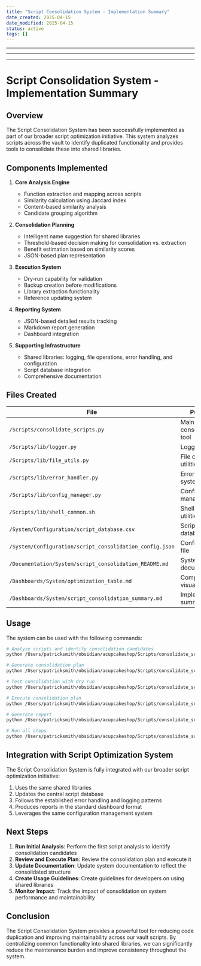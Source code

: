 ```yaml
---
title: "Script Consolidation System - Implementation Summary"
date_created: 2025-04-15
date_modified: 2025-04-15
status: active
tags: []
---
```


---

---

---

# Script Consolidation System - Implementation Summary

## Overview

The Script Consolidation System has been successfully implemented as part of our broader script optimization initiative. This system analyzes scripts across the vault to identify duplicated functionality and provides tools to consolidate these into shared libraries.

## Components Implemented

1. **Core Analysis Engine**
   - Function extraction and mapping across scripts
   - Similarity calculation using Jaccard index
   - Content-based similarity analysis
   - Candidate grouping algorithm

2. **Consolidation Planning**
   - Intelligent name suggestion for shared libraries
   - Threshold-based decision making for consolidation vs. extraction
   - Benefit estimation based on similarity scores
   - JSON-based plan representation

3. **Execution System**
   - Dry-run capability for validation
   - Backup creation before modifications
   - Library extraction functionality
   - Reference updating system

4. **Reporting System**
   - JSON-based detailed results tracking
   - Markdown report generation
   - Dashboard integration

5. **Supporting Infrastructure**
   - Shared libraries: logging, file operations, error handling, and configuration
   - Script database integration
   - Comprehensive documentation

## Files Created

| File | Purpose |
|------|---------|
| `/Scripts/consolidate_scripts.py` | Main script consolidation tool |
| `/Scripts/lib/logger.py` | Logging library |
| `/Scripts/lib/file_utils.py` | File operation utilities |
| `/Scripts/lib/error_handler.py` | Error handling system |
| `/Scripts/lib/config_manager.py` | Configuration management |
| `/Scripts/lib/shell_common.sh` | Shell script utilities |
| `/System/Configuration/script_database.csv` | Script tracking database |
| `/System/Configuration/script_consolidation_config.json` | Configuration file |
| `/Documentation/System/script_consolidation_README.md` | System documentation |
| `/Dashboards/System/optimization_table.md` | Component visualization |
| `/Dashboards/System/script_consolidation_summary.md` | Implementation summary |

## Usage

The system can be used with the following commands:

```bash
# Analyze scripts and identify consolidation candidates
python /Users/patricksmith/obsidian/acupcakeshop/Scripts/consolidate_scripts.py --analyze

# Generate consolidation plan
python /Users/patricksmith/obsidian/acupcakeshop/Scripts/consolidate_scripts.py --plan

# Test consolidation with dry run
python /Users/patricksmith/obsidian/acupcakeshop/Scripts/consolidate_scripts.py --execute --dry-run

# Execute consolidation plan
python /Users/patricksmith/obsidian/acupcakeshop/Scripts/consolidate_scripts.py --execute

# Generate report
python /Users/patricksmith/obsidian/acupcakeshop/Scripts/consolidate_scripts.py --report

# Run all steps
python /Users/patricksmith/obsidian/acupcakeshop/Scripts/consolidate_scripts.py --all
```

## Integration with Script Optimization System

The Script Consolidation System is fully integrated with our broader script optimization initiative:

1. Uses the same shared libraries
2. Updates the central script database
3. Follows the established error handling and logging patterns
4. Produces reports in the standard dashboard format
5. Leverages the same configuration management system

## Next Steps

1. **Run Initial Analysis**: Perform the first script analysis to identify consolidation candidates
2. **Review and Execute Plan**: Review the consolidation plan and execute it
3. **Update Documentation**: Update system documentation to reflect the consolidated structure
4. **Create Usage Guidelines**: Create guidelines for developers on using shared libraries
5. **Monitor Impact**: Track the impact of consolidation on system performance and maintainability

## Conclusion

The Script Consolidation System provides a powerful tool for reducing code duplication and improving maintainability across our vault scripts. By centralizing common functionality into shared libraries, we can significantly reduce the maintenance burden and improve consistency throughout the system.
